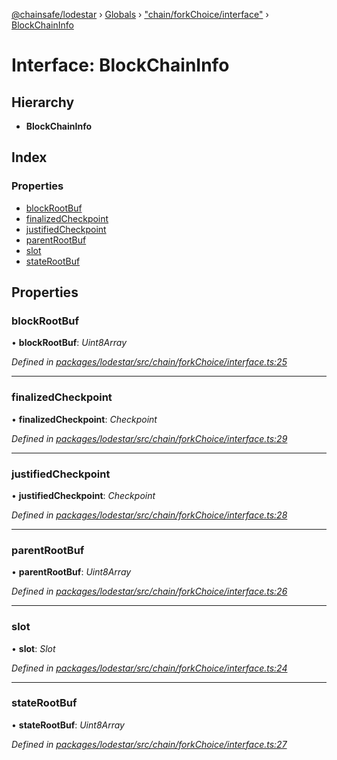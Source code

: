 [@chainsafe/lodestar](../README.md) › [Globals](../globals.md) › ["chain/forkChoice/interface"](../modules/_chain_forkchoice_interface_.md) › [BlockChainInfo](_chain_forkchoice_interface_.blockchaininfo.md)

# Interface: BlockChainInfo

## Hierarchy

* **BlockChainInfo**

## Index

### Properties

* [blockRootBuf](_chain_forkchoice_interface_.blockchaininfo.md#blockrootbuf)
* [finalizedCheckpoint](_chain_forkchoice_interface_.blockchaininfo.md#finalizedcheckpoint)
* [justifiedCheckpoint](_chain_forkchoice_interface_.blockchaininfo.md#justifiedcheckpoint)
* [parentRootBuf](_chain_forkchoice_interface_.blockchaininfo.md#parentrootbuf)
* [slot](_chain_forkchoice_interface_.blockchaininfo.md#slot)
* [stateRootBuf](_chain_forkchoice_interface_.blockchaininfo.md#staterootbuf)

## Properties

###  blockRootBuf

• **blockRootBuf**: *Uint8Array*

*Defined in [packages/lodestar/src/chain/forkChoice/interface.ts:25](https://github.com/ChainSafe/lodestar/blob/4796680/packages/lodestar/src/chain/forkChoice/interface.ts#L25)*

___

###  finalizedCheckpoint

• **finalizedCheckpoint**: *Checkpoint*

*Defined in [packages/lodestar/src/chain/forkChoice/interface.ts:29](https://github.com/ChainSafe/lodestar/blob/4796680/packages/lodestar/src/chain/forkChoice/interface.ts#L29)*

___

###  justifiedCheckpoint

• **justifiedCheckpoint**: *Checkpoint*

*Defined in [packages/lodestar/src/chain/forkChoice/interface.ts:28](https://github.com/ChainSafe/lodestar/blob/4796680/packages/lodestar/src/chain/forkChoice/interface.ts#L28)*

___

###  parentRootBuf

• **parentRootBuf**: *Uint8Array*

*Defined in [packages/lodestar/src/chain/forkChoice/interface.ts:26](https://github.com/ChainSafe/lodestar/blob/4796680/packages/lodestar/src/chain/forkChoice/interface.ts#L26)*

___

###  slot

• **slot**: *Slot*

*Defined in [packages/lodestar/src/chain/forkChoice/interface.ts:24](https://github.com/ChainSafe/lodestar/blob/4796680/packages/lodestar/src/chain/forkChoice/interface.ts#L24)*

___

###  stateRootBuf

• **stateRootBuf**: *Uint8Array*

*Defined in [packages/lodestar/src/chain/forkChoice/interface.ts:27](https://github.com/ChainSafe/lodestar/blob/4796680/packages/lodestar/src/chain/forkChoice/interface.ts#L27)*
